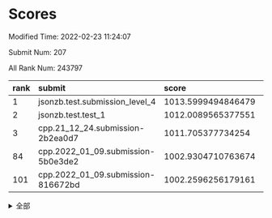 # Scores

Modified Time: 2022-02-23 11:24:07

Submit Num: 207

All Rank Num: 243797

| rank |               submit               |       score        |       sigma        | pk_num |
| :--- | :--------------------------------- | :----------------- | :----------------- | :----- |
| 1    | jsonzb.test.submission_level_4     | 1013.5999494846479 | 0.8030194567799516 | 4707   |
| 2    | jsonzb.test.test_1                 | 1012.0089565377551 | 0.7967184776732421 | 4713   |
| 3    | cpp.21_12_24.submission-2b2ea0d7   | 1011.705377734254  | 0.7925430656244691 | 4703   |
| 84   | cpp.2022_01_09.submission-5b0e3de2 | 1002.9304710763674 | 0.7111355663534357 | 4712   |
| 101  | cpp.2022_01_09.submission-816672bd | 1002.2596256179161 | 0.7096579001191881 | 4710   |


<details>
<summary>全部</summary>

| rank |                 submit                 |       score        |       sigma        | pk_num |
| :--- | :------------------------------------- | :----------------- | :----------------- | :----- |
| 1    | jsonzb.test.submission_level_4         | 1013.5999494846479 | 0.8030194567799516 | 4707   |
| 2    | jsonzb.test.test_1                     | 1012.0089565377551 | 0.7967184776732421 | 4713   |
| 3    | cpp.21_12_24.submission-2b2ea0d7       | 1011.705377734254  | 0.7925430656244691 | 4703   |
| 4    | gobigger.level_3.submission_level_3_24 | 1011.6183503733961 | 0.7784963301522165 | 4704   |
| 5    | gobigger.level_3.submission_level_3_8  | 1011.4613705630967 | 0.7874464875533366 | 4709   |
| 6    | gobigger.level_3.submission_level_3_32 | 1011.4370004949641 | 0.761660938477723  | 4713   |
| 7    | gobigger.level_3.submission_level_3_5  | 1011.3859652457248 | 0.7668194960193456 | 4717   |
| 8    | gobigger.level_3.submission_level_3_3  | 1011.1747396747867 | 0.7593714328294242 | 4709   |
| 9    | gobigger.level_3.submission_level_3_11 | 1011.160046595728  | 0.7732356180937631 | 4711   |
| 10   | gobigger.level_3.submission_level_3_34 | 1011.0959656195461 | 0.7898637698538956 | 4710   |
| 11   | gobigger.level_3.submission_level_3_25 | 1011.090902951154  | 0.770164128146461  | 4713   |
| 12   | gobigger.level_3.submission_level_3_20 | 1010.961474126061  | 0.7830666225880719 | 4709   |
| 13   | gobigger.level_3.submission_level_3_13 | 1010.9599329189631 | 0.7643158527278546 | 4712   |
| 14   | gobigger.level_3.submission_level_3_35 | 1010.902758329786  | 0.7781581479417485 | 4713   |
| 15   | gobigger.level_3.submission_level_3_42 | 1010.8051765114723 | 0.7543608374421374 | 4709   |
| 16   | gobigger.level_3.submission_level_3_37 | 1010.7346969286982 | 0.7900715912316163 | 4707   |
| 17   | gobigger.level_3.submission_level_3_6  | 1010.5840260585358 | 0.76282646598616   | 4713   |
| 18   | gobigger.level_3.submission_level_3_14 | 1010.4728737899302 | 0.7625904001784982 | 4711   |
| 19   | gobigger.level_3.submission_level_3_30 | 1010.4694854447132 | 0.8103623079405107 | 4711   |
| 20   | gobigger.level_3.submission_level_3_7  | 1010.4111309196743 | 0.7642131823035083 | 4713   |
| 21   | gobigger.level_3.submission_level_3_43 | 1010.3118314119994 | 0.7539517179401531 | 4714   |
| 22   | gobigger.level_3.submission_level_3_36 | 1010.3072325048189 | 0.7560767907120602 | 4710   |
| 23   | gobigger.level_3.submission_level_3_0  | 1010.2390901344047 | 0.7616270046825756 | 4709   |
| 24   | gobigger.level_3.submission_level_3_45 | 1010.216062878683  | 0.7639550362436531 | 4710   |
| 25   | gobigger.level_3.submission_level_3_28 | 1010.1971210424066 | 0.7686174295729424 | 4710   |
| 26   | gobigger.level_3.submission_level_3_16 | 1010.1833637933627 | 0.740360122034133  | 4713   |
| 27   | gobigger.level_3.submission_level_3_2  | 1010.1484593641325 | 0.7431848886112812 | 4713   |
| 28   | gobigger.level_3.submission_level_3_48 | 1010.0508768719639 | 0.776690369486516  | 4715   |
| 29   | gobigger.level_3.submission_level_3_39 | 1010.0431365151351 | 0.7380149205930224 | 4707   |
| 30   | gobigger.level_3.submission_level_3_15 | 1009.9797226383923 | 0.7665212870067608 | 4709   |
| 31   | gobigger.level_3.submission_level_3_9  | 1009.9756321811803 | 0.7341535922403887 | 4712   |
| 32   | gobigger.level_3.submission_level_3_26 | 1009.938577842904  | 0.7676985688218437 | 4709   |
| 33   | gobigger.level_3.submission_level_3_41 | 1009.8888349119455 | 0.7689253526301895 | 4712   |
| 34   | gobigger.level_3.submission_level_3_46 | 1009.7743385585737 | 0.7538733921621567 | 4707   |
| 35   | gobigger.level_3.submission_level_3_27 | 1009.7282228460538 | 0.7677835178531631 | 4713   |
| 36   | gobigger.level_3.submission_level_3_18 | 1009.6780644072744 | 0.7881092522710829 | 4713   |
| 37   | gobigger.level_3.submission_level_3_21 | 1009.6497586282671 | 0.7397731689718215 | 4713   |
| 38   | gobigger.level_3.submission_level_3_22 | 1009.6472308845641 | 0.7382989396860282 | 4710   |
| 39   | gobigger.level_3.submission_level_3_40 | 1009.5551176090502 | 0.7512865088071617 | 4715   |
| 40   | gobigger.level_3.submission_level_3_1  | 1009.5363031661713 | 0.7498697442051988 | 4708   |
| 41   | gobigger.level_3.submission_level_3_19 | 1009.5131989780091 | 0.7548667343284919 | 4706   |
| 42   | gobigger.level_3.submission_level_3_4  | 1009.505583378703  | 0.7473880347378372 | 4710   |
| 43   | gobigger.level_3.submission_level_3_47 | 1009.4980032276741 | 0.7481834023238922 | 4707   |
| 44   | gobigger.level_3.submission_level_3_23 | 1009.3942940637093 | 0.7418507096726765 | 4707   |
| 45   | gobigger.level_3.submission_level_3_38 | 1009.3177151926099 | 0.7583312632889457 | 4711   |
| 46   | gobigger.level_3.submission_level_3_10 | 1009.2059364653295 | 0.7604445032387257 | 4711   |
| 47   | gobigger.level_3.submission_level_3_33 | 1009.1573980625416 | 0.7482652437498534 | 4714   |
| 48   | gobigger.level_3.submission_level_3_17 | 1009.0615964413572 | 0.7409989277112499 | 4711   |
| 49   | gobigger.level_3.submission_level_3_49 | 1008.8790955584761 | 0.7460508156097412 | 4711   |
| 50   | gobigger.level_3.submission_level_3_44 | 1008.8032927997793 | 0.746349021182238  | 4715   |
| 51   | gobigger.level_3.submission_level_3_31 | 1008.6227857151188 | 0.7660304226800678 | 4710   |
| 52   | gobigger.level_3.submission_level_3_12 | 1008.423143614229  | 0.7436569371773656 | 4711   |
| 53   | gobigger.level_3.submission_level_3_29 | 1008.3211270708475 | 0.7421223207459956 | 4707   |
| 54   | gobigger.level_1.submission_level_1_32 | 1005.5605968001423 | 0.728308591842239  | 4708   |
| 55   | gobigger.level_1.submission_level_1_13 | 1005.2456647523397 | 0.7178180974714964 | 4715   |
| 56   | gobigger.level_1.submission_level_1_33 | 1004.8522358497555 | 0.7112591405395512 | 4711   |
| 57   | gobigger.level_1.submission_level_1_5  | 1004.6255677189918 | 0.7363661252886334 | 4709   |
| 58   | gobigger.level_1.submission_level_1_46 | 1004.4289945206824 | 0.7304190508450108 | 4715   |
| 59   | gobigger.level_1.submission_level_1_28 | 1004.0876747831768 | 0.7183395582888477 | 4709   |
| 60   | gobigger.level_1.submission_level_1_25 | 1004.009762004402  | 0.7117617989413993 | 4714   |
| 61   | gobigger.level_1.submission_level_1_27 | 1003.8608041856422 | 0.7222388247393325 | 4704   |
| 62   | gobigger.level_1.submission_level_1_23 | 1003.8365054548057 | 0.728186918053911  | 4703   |
| 63   | gobigger.level_1.submission_level_1_26 | 1003.7609784588865 | 0.710429145205902  | 4708   |
| 64   | gobigger.level_1.submission_level_1_0  | 1003.6489335743638 | 0.7108127008299399 | 4711   |
| 65   | gobigger.level_1.submission_level_1_44 | 1003.5215454599951 | 0.7164698461248203 | 4710   |
| 66   | gobigger.level_1.submission_level_1_49 | 1003.4116132443276 | 0.7175934695031387 | 4707   |
| 67   | gobigger.level_1.submission_level_1_14 | 1003.3985052791138 | 0.7200898293810656 | 4713   |
| 68   | gobigger.level_1.submission_level_1_20 | 1003.376114716588  | 0.7218894003247885 | 4718   |
| 69   | gobigger.level_1.submission_level_1_41 | 1003.3400664632395 | 0.7243974950893053 | 4713   |
| 70   | gobigger.level_1.submission_level_1_34 | 1003.302443690536  | 0.7197611115982708 | 4707   |
| 71   | gobigger.level_1.submission_level_1_6  | 1003.2680698923322 | 0.7158050583108295 | 4716   |
| 72   | gobigger.level_1.submission_level_1_3  | 1003.2134725877143 | 0.7056341761525221 | 4707   |
| 73   | gobigger.level_1.submission_level_1_38 | 1003.2026915209995 | 0.7218373841554006 | 4710   |
| 74   | gobigger.level_1.submission_level_1_12 | 1003.1712706421887 | 0.7074035061235558 | 4708   |
| 75   | gobigger.level_1.submission_level_1_4  | 1003.1711440273007 | 0.7109650533789292 | 4708   |
| 76   | gobigger.level_1.submission_level_1_2  | 1003.1603492179499 | 0.709055590464765  | 4711   |
| 77   | gobigger.level_1.submission_level_1_24 | 1003.1268959359472 | 0.7135876560857908 | 4710   |
| 78   | gobigger.level_1.submission_level_1_15 | 1003.1228935125354 | 0.7146030059332255 | 4711   |
| 79   | gobigger.level_1.submission_level_1_43 | 1003.0642222043758 | 0.7180495645322321 | 4707   |
| 80   | gobigger.level_1.submission_level_1_37 | 1003.0499619375937 | 0.7248926258583167 | 4713   |
| 81   | gobigger.level_1.submission_level_1_18 | 1003.0187291666524 | 0.7138556962969493 | 4710   |
| 82   | gobigger.level_1.submission_level_1_36 | 1002.9865496307106 | 0.7211898920585699 | 4711   |
| 83   | gobigger.level_1.submission_level_1_1  | 1002.9493168557808 | 0.7153661501440631 | 4712   |
| 84   | cpp.2022_01_09.submission-5b0e3de2     | 1002.9304710763674 | 0.7111355663534357 | 4712   |
| 85   | gobigger.level_1.submission_level_1_19 | 1002.8996616126237 | 0.7027116161762091 | 4711   |
| 86   | gobigger.level_1.submission_level_1_29 | 1002.8971080247992 | 0.7082405035823353 | 4712   |
| 87   | gobigger.level_1.submission_level_1_39 | 1002.8948577700488 | 0.7222320743905615 | 4710   |
| 88   | gobigger.level_1.submission_level_1_22 | 1002.894745216325  | 0.71660471068228   | 4712   |
| 89   | gobigger.level_1.submission_level_1_7  | 1002.8656717438568 | 0.7199894550255697 | 4707   |
| 90   | gobigger.level_1.submission_level_1_40 | 1002.8393645124482 | 0.7175166726553994 | 4711   |
| 91   | gobigger.level_1.submission_level_1_48 | 1002.7815749090313 | 0.7092160988277517 | 4712   |
| 92   | gobigger.level_1.submission_level_1_45 | 1002.736819219243  | 0.7139274523694146 | 4709   |
| 93   | gobigger.level_1.submission_level_1_31 | 1002.7282829918092 | 0.7158162261443026 | 4707   |
| 94   | gobigger.level_1.submission_level_1_8  | 1002.6554943360255 | 0.7095604541627    | 4712   |
| 95   | gobigger.level_1.submission_level_1_21 | 1002.6494300149632 | 0.70795798371789   | 4707   |
| 96   | gobigger.level_1.submission_level_1_47 | 1002.561622036573  | 0.7151533129349448 | 4711   |
| 97   | gobigger.level_1.submission_level_1_17 | 1002.3572332676101 | 0.7235051501267441 | 4714   |
| 98   | gobigger.level_1.submission_level_1_11 | 1002.2853270262533 | 0.707772890403106  | 4708   |
| 99   | gobigger.level_1.submission_level_1_35 | 1002.2646858817368 | 0.7174925964078597 | 4713   |
| 100  | gobigger.level_1.submission_level_1_30 | 1002.2600811898744 | 0.7032599677978415 | 4712   |
| 101  | cpp.2022_01_09.submission-816672bd     | 1002.2596256179161 | 0.7096579001191881 | 4710   |
| 102  | gobigger.level_1.submission_level_1_9  | 1002.2280111817246 | 0.7108757940001901 | 4715   |
| 103  | gobigger.level_1.submission_level_1_16 | 1002.2255566738048 | 0.7065926860794471 | 4713   |
| 104  | gobigger.level_1.submission_level_1_10 | 1001.9484606473534 | 0.7115945611457306 | 4713   |
| 105  | gobigger.level_1.submission_level_1_42 | 1001.5746500415233 | 0.7160874122597122 | 4717   |
| 106  | gobigger.random.submission_random_27   | 997.3022662959773  | 0.7172768176235254 | 4712   |
| 107  | gobigger.random.submission_random_19   | 997.057129239045   | 0.7115251362013668 | 4717   |
| 108  | gobigger.random.submission_random_41   | 996.990769560547   | 0.715321725700552  | 4710   |
| 109  | gobigger.random.submission_random_42   | 996.9082231213337  | 0.7054648486465251 | 4710   |
| 110  | gobigger.random.submission_random_11   | 996.9080812361299  | 0.6983662952749549 | 4714   |
| 111  | gobigger.random.submission_random_14   | 996.8994891100631  | 0.7038031968220737 | 4711   |
| 112  | gobigger.random.submission_random_8    | 996.8377789612479  | 0.7216788189201128 | 4708   |
| 113  | gobigger.random.submission_random_32   | 996.7646854087536  | 0.7099962471438754 | 4711   |
| 114  | gobigger.random.submission_random_38   | 996.6863921066938  | 0.7101369941858529 | 4709   |
| 115  | gobigger.random.submission_random_45   | 996.6788850031968  | 0.7077214667988146 | 4710   |
| 116  | gobigger.random.submission_random_16   | 996.6504564999827  | 0.705535194958711  | 4711   |
| 117  | gobigger.random.submission_random_1    | 996.5629531406101  | 0.7199810556700349 | 4716   |
| 118  | gobigger.random.submission_random_34   | 996.5106747339373  | 0.7047991008956532 | 4710   |
| 119  | gobigger.random.submission_random_30   | 996.4437858281997  | 0.7015420685467312 | 4707   |
| 120  | gobigger.random.submission_random_10   | 996.4138628373443  | 0.7101364229502446 | 4710   |
| 121  | gobigger.random.submission_random_21   | 996.3829928713693  | 0.7136880892331873 | 4707   |
| 122  | gobigger.random.submission_random_5    | 996.3824058732251  | 0.7081287604669056 | 4711   |
| 123  | gobigger.random.submission_random_12   | 996.33790010914    | 0.7163667764590955 | 4714   |
| 124  | gobigger.random.submission_random_47   | 996.2642512747349  | 0.7039469230538027 | 4714   |
| 125  | gobigger.random.submission_random_37   | 996.2469640500175  | 0.6995411986428609 | 4711   |
| 126  | gobigger.random.submission_random_22   | 996.2060720622156  | 0.715788847328617  | 4717   |
| 127  | gobigger.random.submission_random_17   | 996.0880358859982  | 0.6963695009456635 | 4711   |
| 128  | gobigger.random.submission_random_25   | 996.0737539386777  | 0.7187876836426157 | 4715   |
| 129  | gobigger.random.submission_random_7    | 996.0722244981675  | 0.7215489420882824 | 4706   |
| 130  | gobigger.random.submission_random_43   | 995.9847514039494  | 0.7045876427441767 | 4713   |
| 131  | gobigger.random.submission_random_46   | 995.9789078210665  | 0.7172650797645928 | 4714   |
| 132  | gobigger.random.submission_random_3    | 995.958066373402   | 0.7201696095217694 | 4709   |
| 133  | gobigger.random.submission_random_23   | 995.9086694327896  | 0.7039030439677921 | 4715   |
| 134  | gobigger.random.submission_random_2    | 995.8737469864411  | 0.6940447265277223 | 4710   |
| 135  | gobigger.random.submission_random_24   | 995.8346906499348  | 0.7124633114481481 | 4712   |
| 136  | gobigger.random.submission_random_28   | 995.8032923338278  | 0.7008443155387456 | 4713   |
| 137  | gobigger.random.submission_random_35   | 995.5785916066714  | 0.7264504071163735 | 4710   |
| 138  | gobigger.random.submission_random_20   | 995.574900035525   | 0.7160608408995585 | 4714   |
| 139  | gobigger.random.submission_random_0    | 995.5023822495689  | 0.7266699706096699 | 4713   |
| 140  | gobigger.random.submission_random_9    | 995.4979259951685  | 0.7061379332591982 | 4712   |
| 141  | gobigger.random.submission_random_26   | 995.3717057914755  | 0.7096073307724309 | 4715   |
| 142  | gobigger.random.submission_random_4    | 995.3679791585586  | 0.7138966547275895 | 4707   |
| 143  | gobigger.random.submission_random_13   | 995.3345319447992  | 0.7135901973430765 | 4713   |
| 144  | gobigger.random.submission_random_18   | 995.2877534225098  | 0.7034546099331807 | 4712   |
| 145  | gobigger.random.submission_random_48   | 995.249297371097   | 0.7015668875433236 | 4716   |
| 146  | gobigger.random.submission_random_36   | 995.2151705470804  | 0.7076302102366785 | 4714   |
| 147  | gobigger.random.submission_random_6    | 995.1828221544997  | 0.7126754510330966 | 4711   |
| 148  | gobigger.random.submission_random_39   | 995.176967200626   | 0.7130176033122362 | 4710   |
| 149  | gobigger.random.submission_random_44   | 995.1317213678195  | 0.7285813951432295 | 4716   |
| 150  | gobigger.random.submission_random_31   | 995.0749276087254  | 0.6988260821455966 | 4714   |
| 151  | gobigger.random.submission_random_33   | 995.0691605670296  | 0.7088349652443003 | 4713   |
| 152  | gobigger.random.submission_random_29   | 994.9616455369942  | 0.7015857809462246 | 4712   |
| 153  | gobigger.random.submission_random_49   | 994.9018048152982  | 0.7195205959206954 | 4706   |
| 154  | gobigger.random.submission_random_40   | 994.8302410651107  | 0.7225445835013172 | 4712   |
| 155  | gobigger.level_2.submission_level_2_9  | 994.481215757675   | 0.7243494907796898 | 4714   |
| 156  | gobigger.random.submission_random_15   | 994.4265217311511  | 0.716913760555595  | 4711   |
| 157  | gobigger.level_2.submission_level_2_21 | 994.198097085367   | 0.7235808486034248 | 4716   |
| 158  | gobigger.level_2.submission_level_2_15 | 994.103539425638   | 0.7327813984805259 | 4715   |
| 159  | gobigger.level_2.submission_level_2_33 | 993.687286368261   | 0.7319760980351823 | 4707   |
| 160  | gobigger.level_2.submission_level_2_29 | 993.4672445867435  | 0.7323644735886052 | 4710   |
| 161  | gobigger.level_2.submission_level_2_48 | 993.4273499156849  | 0.7433441105983644 | 4712   |
| 162  | gobigger.level_2.submission_level_2_25 | 993.3085528235025  | 0.7307433391526043 | 4713   |
| 163  | gobigger.level_2.submission_level_2_41 | 993.1244830604618  | 0.7287743957784849 | 4705   |
| 164  | gobigger.level_2.submission_level_2_32 | 993.0751602494116  | 0.7321030344860364 | 4712   |
| 165  | gobigger.level_2.submission_level_2_10 | 992.9826848498083  | 0.7463945691291055 | 4709   |
| 166  | gobigger.level_2.submission_level_2_36 | 992.8826770491647  | 0.7437364548872464 | 4713   |
| 167  | gobigger.level_2.submission_level_2_16 | 992.8164579085294  | 0.7266602688525761 | 4710   |
| 168  | gobigger.level_2.submission_level_2_5  | 992.7925327132577  | 0.7426804075566268 | 4710   |
| 169  | gobigger.level_2.submission_level_2_22 | 992.7482454307869  | 0.7318805212477304 | 4710   |
| 170  | gobigger.level_2.submission_level_2_0  | 992.6741910492838  | 0.7297315801311018 | 4714   |
| 171  | gobigger.level_2.submission_level_2_3  | 992.5856394270672  | 0.7570129120546496 | 4711   |
| 172  | gobigger.level_2.submission_level_2_27 | 992.4651008747323  | 0.747630276534871  | 4707   |
| 173  | gobigger.level_2.submission_level_2_37 | 992.4187641933294  | 0.7374126826361436 | 4710   |
| 174  | gobigger.level_2.submission_level_2_4  | 992.4161406166847  | 0.7403619759946134 | 4708   |
| 175  | gobigger.level_2.submission_level_2_11 | 992.4084343344543  | 0.7507559887909621 | 4716   |
| 176  | gobigger.level_2.submission_level_2_47 | 992.3968831546617  | 0.7452201131361401 | 4713   |
| 177  | gobigger.level_2.submission_level_2_6  | 992.3280541815272  | 0.7397595800101876 | 4713   |
| 178  | gobigger.level_2.submission_level_2_49 | 992.3147909321142  | 0.7504243424567111 | 4713   |
| 179  | gobigger.level_2.submission_level_2_8  | 992.3090170051133  | 0.7544930415452209 | 4712   |
| 180  | gobigger.level_2.submission_level_2_42 | 992.2416121681404  | 0.7382786545581274 | 4710   |
| 181  | gobigger.level_2.submission_level_2_43 | 992.2332543922248  | 0.7428566013342314 | 4709   |
| 182  | gobigger.level_2.submission_level_2_31 | 992.1655043014998  | 0.7235447959658112 | 4712   |
| 183  | gobigger.level_2.submission_level_2_40 | 992.1357407690582  | 0.7544096663869173 | 4714   |
| 184  | gobigger.level_2.submission_level_2_1  | 992.0155005659765  | 0.724676418419342  | 4703   |
| 185  | gobigger.level_2.submission_level_2_35 | 991.871084460449   | 0.7437339408669992 | 4711   |
| 186  | gobigger.level_2.submission_level_2_17 | 991.8051876284034  | 0.7337098994758439 | 4705   |
| 187  | gobigger.level_2.submission_level_2_14 | 991.7749197119796  | 0.7364604326399271 | 4713   |
| 188  | gobigger.level_2.submission_level_2_13 | 991.7320584922404  | 0.7380666776482457 | 4710   |
| 189  | gobigger.level_2.submission_level_2_24 | 991.6725273410824  | 0.7602172583946286 | 4712   |
| 190  | gobigger.level_2.submission_level_2_45 | 991.6708544506806  | 0.7368263974030775 | 4712   |
| 191  | gobigger.level_2.submission_level_2_28 | 991.657691558654   | 0.7528328779847956 | 4707   |
| 192  | gobigger.level_2.submission_level_2_46 | 991.6549407733728  | 0.7350464163188609 | 4717   |
| 193  | gobigger.level_2.submission_level_2_20 | 991.6380202593917  | 0.754667601029847  | 4714   |
| 194  | gobigger.level_2.submission_level_2_12 | 991.6037935537578  | 0.7635931394232012 | 4712   |
| 195  | gobigger.level_2.submission_level_2_2  | 991.5065489951031  | 0.7584056593024349 | 4709   |
| 196  | gobigger.level_2.submission_level_2_34 | 991.506005095676   | 0.7380630721836443 | 4714   |
| 197  | gobigger.level_2.submission_level_2_19 | 991.4526772829103  | 0.753891099239509  | 4709   |
| 198  | gobigger.level_2.submission_level_2_7  | 991.4055695774078  | 0.7537309893752228 | 4711   |
| 199  | gobigger.level_2.submission_level_2_23 | 991.1366700267374  | 0.7510603102533098 | 4711   |
| 200  | gobigger.level_2.submission_level_2_18 | 991.1167186769298  | 0.7401887361938456 | 4711   |
| 201  | gobigger.level_2.submission_level_2_30 | 991.0428128637911  | 0.7564759371623424 | 4714   |
| 202  | gobigger.level_2.submission_level_2_26 | 991.0191151260013  | 0.7792326920718396 | 4712   |
| 203  | gobigger.level_2.submission_level_2_39 | 990.9353835961678  | 0.7617274577497001 | 4713   |
| 204  | gobigger.level_2.submission_level_2_44 | 990.6085577779797  | 0.7493564867175997 | 4712   |
| 205  | gobigger.level_2.submission_level_2_38 | 990.3963632478368  | 0.7601599051112108 | 4709   |
| 206  | gobigger.none.submission_none_0        | 977.1344483694327  | 1.2897518767577676 | 4713   |
| 207  | gobigger.none.submission_none_1        | 976.2318766433973  | 1.4472596034632639 | 4713   |

</details>
